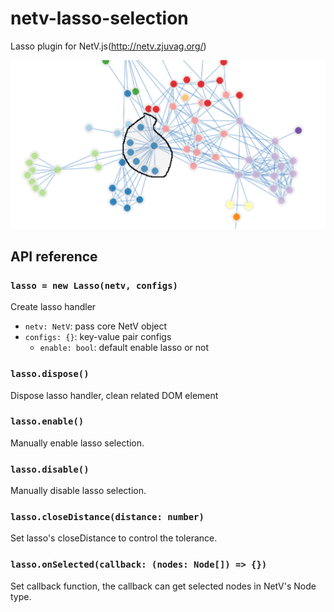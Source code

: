 # netv-lasso-selection

Lasso plugin for NetV.js(http://netv.zjuvag.org/)

![lasso](./images/lasso.png)

## API reference

### `lasso = new Lasso(netv, configs)`

Create lasso handler

* `netv: NetV`: pass core NetV object
* `configs: {}`: key-value pair configs
    * `enable: bool`: default enable lasso or not

### `lasso.dispose()`

Dispose lasso handler, clean related DOM element

### `lasso.enable()`

Manually enable lasso selection.

### `lasso.disable()`

Manually disable lasso selection.

### `lasso.closeDistance(distance: number)`

Set lasso's closeDistance to control the tolerance.

### `lasso.onSelected(callback: (nodes: Node[]) => {})`

Set callback function, the callback can get selected nodes in NetV's Node type.